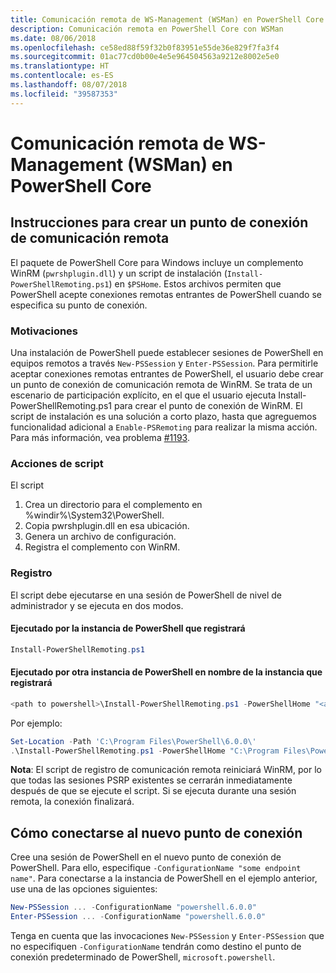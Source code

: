 ```yaml
---
title: Comunicación remota de WS-Management (WSMan) en PowerShell Core
description: Comunicación remota en PowerShell Core con WSMan
ms.date: 08/06/2018
ms.openlocfilehash: ce58ed88f59f32b0f83951e55de36e829f7fa3f4
ms.sourcegitcommit: 01ac77cd0b00e4e5e964504563a9212e8002e5e0
ms.translationtype: HT
ms.contentlocale: es-ES
ms.lasthandoff: 08/07/2018
ms.locfileid: "39587353"
---
```

# <a name="ws-management-wsman-remoting-in-powershell-core"></a>Comunicación remota de WS-Management (WSMan) en PowerShell Core

## <a name="instructions-to-create-a-remoting-endpoint"></a>Instrucciones para crear un punto de conexión de comunicación remota

El paquete de PowerShell Core para Windows incluye un complemento WinRM (`pwrshplugin.dll`) y un script de instalación (`Install-PowerShellRemoting.ps1`) en `$PSHome`.
Estos archivos permiten que PowerShell acepte conexiones remotas entrantes de PowerShell cuando se especifica su punto de conexión.

### <a name="motivation"></a>Motivaciones

Una instalación de PowerShell puede establecer sesiones de PowerShell en equipos remotos a través `New-PSSession` y `Enter-PSSession`.
Para permitirle aceptar conexiones remotas entrantes de PowerShell, el usuario debe crear un punto de conexión de comunicación remota de WinRM.
Se trata de un escenario de participación explícito, en el que el usuario ejecuta Install-PowerShellRemoting.ps1 para crear el punto de conexión de WinRM.
El script de instalación es una solución a corto plazo, hasta que agreguemos funcionalidad adicional a `Enable-PSRemoting` para realizar la misma acción.
Para más información, vea problema [#1193](https://github.com/PowerShell/PowerShell/issues/1193).

### <a name="script-actions"></a>Acciones de script

El script

1. Crea un directorio para el complemento en %windir%\System32\PowerShell.
1. Copia pwrshplugin.dll en esa ubicación.
1. Genera un archivo de configuración.
1. Registra el complemento con WinRM.

### <a name="registration"></a>Registro

El script debe ejecutarse en una sesión de PowerShell de nivel de administrador y se ejecuta en dos modos.

#### <a name="executed-by-the-instance-of-powershell-that-it-will-register"></a>Ejecutado por la instancia de PowerShell que registrará

```powershell
Install-PowerShellRemoting.ps1
```

#### <a name="executed-by-another-instance-of-powershell-on-behalf-of-the-instance-that-it-will-register"></a>Ejecutado por otra instancia de PowerShell en nombre de la instancia que registrará

```powershell
<path to powershell>\Install-PowerShellRemoting.ps1 -PowerShellHome "<absolute path to the instance's $PSHOME>"
```

Por ejemplo:

```powershell
Set-Location -Path 'C:\Program Files\PowerShell\6.0.0\'
.\Install-PowerShellRemoting.ps1 -PowerShellHome "C:\Program Files\PowerShell\6.0.0\"
```

**Nota**: El script de registro de comunicación remota reiniciará WinRM, por lo que todas las sesiones PSRP existentes se cerrarán inmediatamente después de que se ejecute el script. Si se ejecuta durante una sesión remota, la conexión finalizará.

## <a name="how-to-connect-to-the-new-endpoint"></a>Cómo conectarse al nuevo punto de conexión

Cree una sesión de PowerShell en el nuevo punto de conexión de PowerShell. Para ello, especifique `-ConfigurationName "some endpoint name"`. Para conectarse a la instancia de PowerShell en el ejemplo anterior, use una de las opciones siguientes:

```powershell
New-PSSession ... -ConfigurationName "powershell.6.0.0"
Enter-PSSession ... -ConfigurationName "powershell.6.0.0"
```

Tenga en cuenta que las invocaciones `New-PSSession` y `Enter-PSSession` que no especifiquen `-ConfigurationName` tendrán como destino el punto de conexión predeterminado de PowerShell, `microsoft.powershell`.